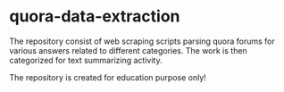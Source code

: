 # quora-data-extraction

The repository consist of web scraping scripts parsing quora forums for various answers related to different categories. The work is then categorized for text summarizing activity.

The repository is created for education purpose only!
